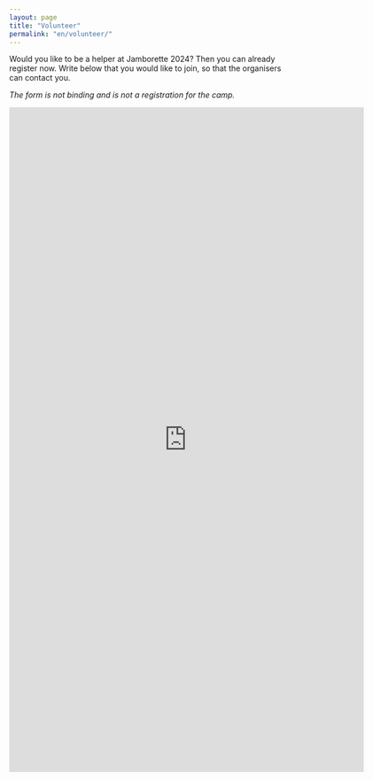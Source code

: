```yaml
---
layout: page
title: "Volunteer"
permalink: "en/volunteer/"
---
```


Would you like to be a helper at Jamborette 2024?
Then you can already register now.
Write below that you would like to join, so that the organisers can contact you.

*The form is not binding and is not a registration for the camp.*

<iframe src="https://docs.google.com/forms/d/e/1FAIpQLSciNs3jIorvyQsyikB0eNJlUsMLYL-q4CLki5EYQV6jFcrVEQ/viewform?embedded=true" width="640" height="1200" frameborder="0" marginheight="0" marginwidth="0">Loading…</iframe>